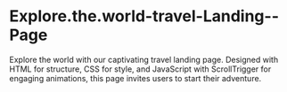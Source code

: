 # Explore.the.world-travel-Landing--Page
Explore the world with our captivating travel landing page. Designed with HTML for structure, CSS for style, and JavaScript with ScrollTrigger for engaging animations, this page invites users to start their adventure. 
